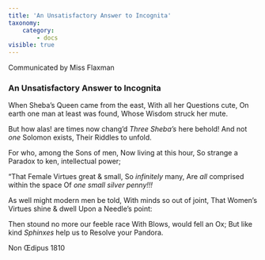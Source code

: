 ```yaml
---
title: 'An Unsatisfactory Answer to Incognita'
taxonomy:
    category:
        - docs
visible: true
---
```


<div class="author">Communicated by Miss Flaxman</div>

### An Unsatisfactory Answer to Incognita

When Sheba’s Queen came from the east,
With all her Questions cute,
On earth one man at least was found,
Whose Wisdom struck her mute.

But how alas! are times now chang’d
*Three Sheba’s* here behold!
And not *one* Solomon exists,
Their Riddles to unfold.

For who, among the Sons of men,
Now living at this hour,
So strange a Paradox to ken,
intellectual power;

“That Female Virtues great & small,
So *infinitely* many,
Are *all* comprised within the space
Of *one small silver penny!!!*

As well might modern men be told,
With minds so out of joint,
That Women’s Virtues shine & dwell
Upon a Needle’s point:

Then stound no more our feeble race
With Blows, would fell an Ox;
But like kind *Sphinxes* help us to
Resolve your Pandora.

Non Œdipus 1810